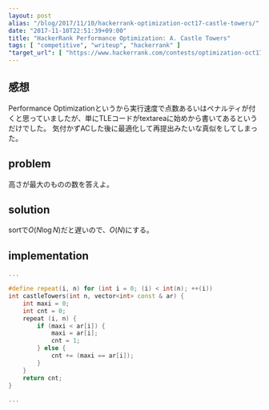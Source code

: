 ```yaml
---
layout: post
alias: "/blog/2017/11/10/hackerrank-optimization-oct17-castle-towers/"
date: "2017-11-10T22:51:39+09:00"
title: "HackerRank Performance Optimization: A. Castle Towers"
tags: [ "competitive", "writeup", "hackerrank" ]
"target_url": [ "https://www.hackerrank.com/contests/optimization-oct17/challenges/castle-towers" ]
---
```


## 感想

Performance Optimizationというから実行速度で点数あるいはペナルティが付くと思っていましたが、単にTLEコードがtextareaに始めから書いてあるというだけでした。
気付かずACした後に最適化して再提出みたいな真似をしてしまった。

## problem

高さが最大のものの数を答えよ。

## solution

sortで$O(N \log N)$だと遅いので、$O(N)$にする。

## implementation

``` c++
...

#define repeat(i, n) for (int i = 0; (i) < int(n); ++(i))
int castleTowers(int n, vector<int> const & ar) {
    int maxi = 0;
    int cnt = 0;
    repeat (i, n) {
        if (maxi < ar[i]) {
            maxi = ar[i];
            cnt = 1;
        } else {
            cnt += (maxi == ar[i]);
        }
    }
    return cnt;
}

...
```

